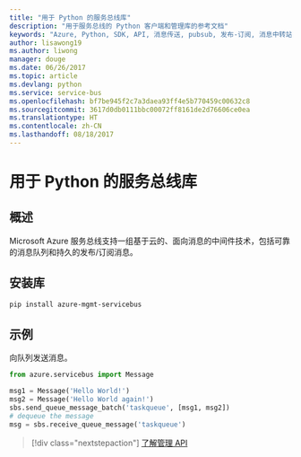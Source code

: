 ```yaml
---
title: "用于 Python 的服务总线库"
description: "用于服务总线的 Python 客户端和管理库的参考文档"
keywords: "Azure, Python, SDK, API, 消息传送, pubsub, 发布-订阅, 消息中转站"
author: lisawong19
ms.author: liwong
manager: douge
ms.date: 06/26/2017
ms.topic: article
ms.devlang: python
ms.service: service-bus
ms.openlocfilehash: bf7be945f2c7a3daea93ff4e5b770459c00632c8
ms.sourcegitcommit: 3617d0db0111bbc00072ff8161de2d76606ce0ea
ms.translationtype: HT
ms.contentlocale: zh-CN
ms.lasthandoff: 08/18/2017
---
```

# <a name="service-bus-libraries-for-python"></a>用于 Python 的服务总线库

## <a name="overview"></a>概述

Microsoft Azure 服务总线支持一组基于云的、面向消息的中间件技术，包括可靠的消息队列和持久的发布/订阅消息。 

## <a name="install-the-libraries"></a>安装库
```bash
pip install azure-mgmt-servicebus
```

## <a name="example"></a>示例
向队列发送消息。

```python
from azure.servicebus import Message

msg1 = Message('Hello World!')
msg2 = Message('Hello World again!')
sbs.send_queue_message_batch('taskqueue', [msg1, msg2])
# dequeue the message
msg = sbs.receive_queue_message('taskqueue')
```
> [!div class="nextstepaction"]
> [了解管理 API](/python/api/overview/azure/servicebus/managementlibrary)


